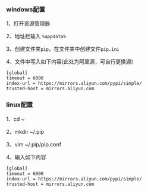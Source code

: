 ### windows配置

1、打开资源管理器

2、地址栏输入 `%appdata%`

3、创建文件夹`pip`，在文件夹中创建文件`pip.ini`

4、文件中写入如下内容(此处为阿里源，可自行更换源)

```
[global]
timeout = 6000
index-url = https://mirrors.aliyun.com/pypi/simple/
trusted-host = mirrors.aliyun.com
```



### linux配置

1、cd ~

2、mkdir ~/.pip

3、vim ~/.pip/pip.conf

4、输入如下内容

```
[global]
timeout = 6000
index-url = https://mirrors.aliyun.com/pypi/simple/
trusted-host = mirrors.aliyun.com
```

